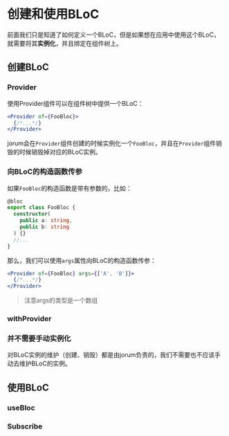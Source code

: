 # 创建和使用BLoC

前面我们只是知道了如何定义一个BLoC，但是如果想在应用中使用这个BLoC，就需要将其**实例化**，并且绑定在组件树上。

## 创建BLoC

### Provider

使用Provider组件可以在组件树中提供一个BLoC：

```jsx
<Provider of={FooBloc}>
  {/*...*/}
</Provider>
```

jorum会在`Provider`组件创建的时候实例化一个`FooBloc`，并且在`Provider`组件销毁的时候销毁掉对应的BLoC实例。

### 向BLoC的构造函数传参

如果`FooBloc`的构造函数是带有参数的，比如：

```typescript
@bloc
export class FooBloc {
  constructor(
    public a: string,
    public b: string
  ) {}
  //...
}
```

那么，我们可以使用`args`属性向BLoC的构造函数传参：

```jsx
<Provider of={FooBloc} args={['A', 'B']}>
  {/*...*/}
</Provider>
```

> 注意args的类型是一个数组

### withProvider



### 并不需要手动实例化

对BLoC实例的维护（创建、销毁）都是由jorum负责的，我们不需要也不应该手动去维护BLoC的实例。

## 使用BLoC

### useBloc

### Subscribe